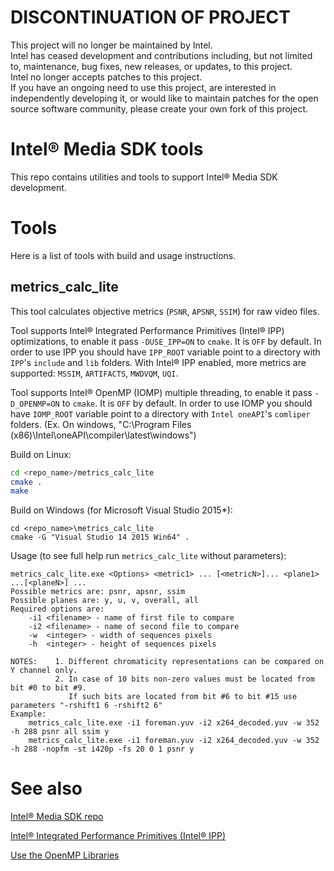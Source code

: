 # DISCONTINUATION OF PROJECT #  
This project will no longer be maintained by Intel.  
Intel has ceased development and contributions including, but not limited to, maintenance, bug fixes, new releases, or updates, to this project.  
Intel no longer accepts patches to this project.  
 If you have an ongoing need to use this project, are interested in independently developing it, or would like to maintain patches for the open source software community, please create your own fork of this project.  
  
# Intel® Media SDK tools
This repo contains utilities and tools to support Intel® Media SDK development.

# Tools
Here is a list of tools with build and usage instructions.

## metrics_calc_lite
This tool calculates objective metrics (`PSNR`, `APSNR`, `SSIM`) for raw video files.

Tool supports Intel® Integrated Performance Primitives (Intel® IPP) optimizations, to enable it pass `-DUSE_IPP=ON` to `cmake`. It is `OFF` by default. 
In order to use IPP you should have `IPP_ROOT` variable point to a directory with `IPP`'s `include` and `lib` folders. With Intel® IPP enabled, more metrics are supported: `MSSIM`, `ARTIFACTS`, `MWDVQM`, `UQI`.

Tool supports Intel® OpenMP (IOMP) multiple threading, to enable it pass `-D_OPENMP=ON` to `cmake`. It is `OFF` by default.
In order to use IOMP you should have `IOMP_ROOT` variable point to a directory with `Intel oneAPI`'s `comliper` folders. (Ex. On windows, "C:\Program Files (x86)\Intel\oneAPI\compiler\latest\windows")

Build on Linux:
```sh
cd <repo_name>/metrics_calc_lite
cmake .
make
```

Build on Windows (for Microsoft Visual Studio 2015*):
```
cd <repo_name>\metrics_calc_lite
cmake -G "Visual Studio 14 2015 Win64" .
```

Usage (to see full help run `metrics_calc_lite` without parameters):
```
metrics_calc_lite.exe <Options> <metric1> ... [<metricN>]... <plane1> ...[<planeN>] ...
Possible metrics are: psnr, apsnr, ssim
Possible planes are: y, u, v, overall, all
Required options are:
    -i1 <filename> - name of first file to compare
    -i2 <filename> - name of second file to compare
    -w  <integer> - width of sequences pixels
    -h  <integer> - height of sequences pixels

NOTES:    1. Different chromaticity representations can be compared on Y channel only.
          2. In case of 10 bits non-zero values must be located from bit #0 to bit #9.
             If such bits are located from bit #6 to bit #15 use parameters "-rshift1 6 -rshift2 6"
Example:
    metrics_calc_lite.exe -i1 foreman.yuv -i2 x264_decoded.yuv -w 352 -h 288 psnr all ssim y
    metrics_calc_lite.exe -i1 foreman.yuv -i2 x264_decoded.yuv -w 352 -h 288 -nopfm -st i420p -fs 20 0 1 psnr y
```

# See also
[Intel® Media SDK repo](https://github.com/Intel-Media-SDK/MediaSDK)

[Intel® Integrated Performance Primitives (Intel® IPP)](https://www.intel.com/content/www/us/en/developer/articles/tool/oneapi-standalone-components.html#ipp)

[Use the OpenMP Libraries](https://www.intel.com/content/www/us/en/develop/documentation/oneapi-dpcpp-cpp-compiler-dev-guide-and-reference/top/optimization-and-programming/openmp-support/openmp-library-support/use-the-openmp-libraries.html)
